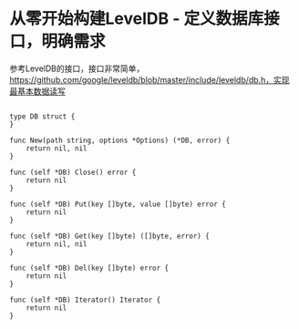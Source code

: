 # 从零开始构建LevelDB - 定义数据库接口，明确需求


参考LevelDB的接口，接口非常简单，https://github.com/google/leveldb/blob/master/include/leveldb/db.h，实现最基本数据读写

```golang

type DB struct {
}

func New(path string, options *Options) (*DB, error) {
	return nil, nil
}

func (self *DB) Close() error {
	return nil
}

func (self *DB) Put(key []byte, value []byte) error {
	return nil
}

func (self *DB) Get(key []byte) ([]byte, error) {
	return nil, nil
}

func (self *DB) Del(key []byte) error {
	return nil
}

func (self *DB) Iterator() Iterator {
    return nil
}

```